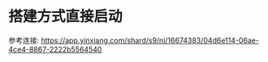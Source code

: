 # 搭建方式直接启动
参考连接: https://app.yinxiang.com/shard/s9/nl/16674383/04d6e114-06ae-4ce4-8867-2222b5564540



